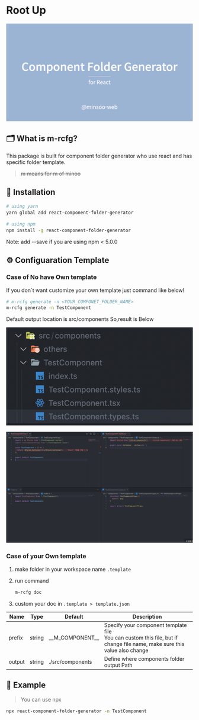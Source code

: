 # Root Up

![banner](./src/assets/images/banner.png)

## 🗂 What is m-rcfg?

This package is built for component folder generator who use react and has specific folder template.

> ~~m means for m of minoo~~

## 🚗 Installation

```bash
# using yarn
yarn global add react-component-folder-generator
```

```bash
# using npm
npm install -g react-component-folder-generator
```

Note: add --save if you are using npm < 5.0.0

## ⚙️ Configuaration Template

### Case of No have Own template

If you don`t want customize your own template just command like below!

```bash
# m-rcfg generate -n <YOUR_COMPONET_FOLDER_NAME>
m-rcfg generate -n TestComponent
```

Default output location is src/components
So,result is Below

![result](./src/assets/images/example/example-results-folder-structure.png)

![result](./src/assets/images/example/example-results.png)

### Case of your Own template

1. make folder in your workspace name `.template`
2. run command

   ```bash
   m-rcfg doc
   ```

3. custom your doc in `.template > template.json`

| Name   | Type   | Default             | Description                                                                                                                    |
| ------ | ------ | ------------------- | ------------------------------------------------------------------------------------------------------------------------------ |
| prefix | string | \_\_M_COMPONENT\_\_ | Specify your component template file <br/> You can custom this file, but if change file name, make sure this value also change |
| output | string | ./src/components    | Define where components folder output Path                                                                                     |

## 🚕 Example

> You can use npx

```bash
npx react-component-folder-generator -n TestComponent
```
